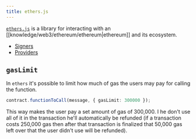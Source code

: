 ```yaml
---
title: ethers.js
---
```


[`ethers.js`](https://docs.ethers.io/v5/) is a library for interacting with an [[knowledge/web3/ethereum/ethereum|ethereum]] and its ecosystem.

- [Signers](knowledge/web3/frontend/signers.md)
- [Providers](knowledge/web3/frontend/providers.md)

## `gasLimit`

In `ethers` it's possible to limit how much of gas the users may pay for calling the function.

```ts
contract.functionToCall(message, { gasLimit: 300000 });
```

This way makes the user pay a set amount of gas of 300,000. I he don't use all of it in the transaction he'll automatically be refunded (if a transaction costs 250,000 gas then after that transaction is finalized that 50,000 gas left over that the user didn't use will be refunded).
